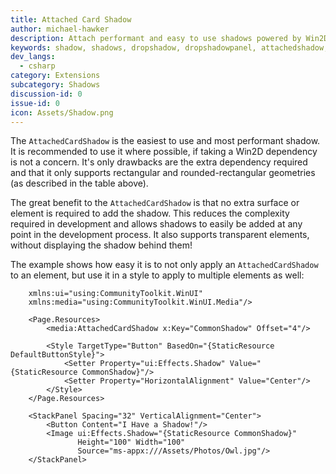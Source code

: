 ```yaml
---
title: Attached Card Shadow
author: michael-hawker
description: Attach performant and easy to use shadows powered by Win2D.
keywords: shadow, shadows, dropshadow, dropshadowpanel, attachedshadow, attacheddropshadow, attachedcardshadow
dev_langs:
  - csharp
category: Extensions
subcategory: Shadows
discussion-id: 0
issue-id: 0
icon: Assets/Shadow.png
---
```


The `AttachedCardShadow` is the easiest to use and most performant shadow. It is recommended to use it where possible, if taking a Win2D dependency is not a concern. It's only drawbacks are the extra dependency required and that it only supports rectangular and rounded-rectangular geometries (as described in the table above).

The great benefit to the `AttachedCardShadow` is that no extra surface or element is required to add the shadow. This reduces the complexity required in development and allows shadows to easily be added at any point in the development process. It also supports transparent elements, without displaying the shadow behind them!

The example shows how easy it is to not only apply an `AttachedCardShadow` to an element, but use it in a style to apply to multiple elements as well:

```xaml
    xmlns:ui="using:CommunityToolkit.WinUI"
    xmlns:media="using:CommunityToolkit.WinUI.Media"/>

    <Page.Resources>
        <media:AttachedCardShadow x:Key="CommonShadow" Offset="4"/>

        <Style TargetType="Button" BasedOn="{StaticResource DefaultButtonStyle}">
            <Setter Property="ui:Effects.Shadow" Value="{StaticResource CommonShadow}"/>
            <Setter Property="HorizontalAlignment" Value="Center"/>
        </Style>
    </Page.Resources>

    <StackPanel Spacing="32" VerticalAlignment="Center">
        <Button Content="I Have a Shadow!"/>
        <Image ui:Effects.Shadow="{StaticResource CommonShadow}"
               Height="100" Width="100"
               Source="ms-appx:///Assets/Photos/Owl.jpg"/>
    </StackPanel>
```
